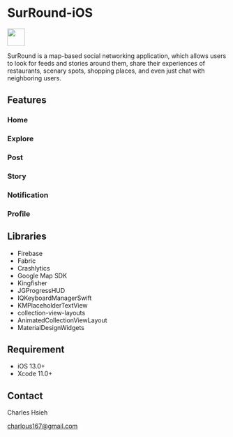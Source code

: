 # SurRound-iOS

<a href="https://apple.co/2vgBh4j"><img src="https://i.imgur.com/eRntvcA.png" height="40"></a>

SurRound is a map-based social networking application, which allows users to look for feeds and stories around them, share their experiences of restaurants, scenary spots, shopping places, and even just chat with neighboring users.

## Features

### Home

### Explore

### Post

### Story

### Notification

### Profile

## Libraries
+ Firebase
+ Fabric
+ Crashlytics
+ Google Map SDK
+ Kingfisher
+ JGProgressHUD
+ IQKeyboardManagerSwift
+ KMPlaceholderTextView
+ collection-view-layouts
+ AnimatedCollectionViewLayout
+ MaterialDesignWidgets

## Requirement
+ iOS 13.0+
+ Xcode 11.0+

## Contact
Charles Hsieh

charlous167@gmail.com
